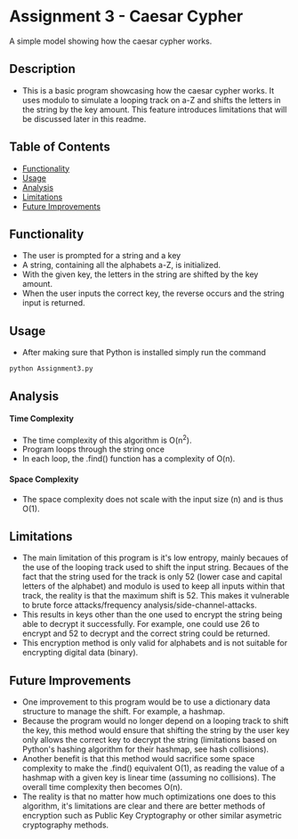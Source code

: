 # Assignment 3 - Caesar Cypher

A simple model showing how the caesar cypher works. 

## Description
- This is a basic program showcasing how the caesar cypher works. It uses modulo to simulate a looping track on a-Z and shifts the letters in the string by the key amount. This feature introduces limitations that will be discussed later in this readme. 

## Table of Contents
- [Functionality](#functionality)
- [Usage](#usage)
- [Analysis](#analysis)
- [Limitations](#limitations)
- [Future Improvements](#future-improvements)

## Functionality
- The user is prompted for a string and a key
- A string, containing all the alphabets a-Z, is initialized. 
- With the given key, the letters in the string are shifted by the key amount.
- When the user inputs the correct key, the reverse occurs and the string input is returned. 

## Usage
- After making sure that Python is installed simply run the command 
```
python Assignment3.py
```
## Analysis
#### Time Complexity
- The time complexity of this algorithm is O(n<sup>2</sup>).
- Program loops through the string once
- In each loop, the .find() function has a complexity of O(n).
#### Space Complexity
- The space complexity does not scale with the input size (n) and is thus O(1).
## Limitations
- The main limitation of this program is it's low entropy, mainly becaues of the use of the looping track used to shift the input string. Becaues of the fact that the string used for the track is only 52 (lower case and capital letters of the alphabet) and modulo is used to keep all inputs within that track, the reality is that the maximum shift is 52. This makes it vulnerable to brute force attacks/frequency analysis/side-channel-attacks.  
- This results in keys other than the one used to encrypt the string being able to decrypt it successfully. For example, one could use 26 to encrypt and 52 to decrypt and the correct string could be returned.
- This encryption method is only valid for alphabets and is not suitable for encrypting digital data (binary).

## Future Improvements
- One improvement to this program would be to use a dictionary data structure to manage the shift. For example, a hashmap. 
- Because the program would no longer depend on a looping track to shift the key, this method would ensure that shifting the string by the user key only allows the correct key to decrypt the string (limitations based on Python's hashing algorithm for their hashmap, see hash collisions).
- Another benefit is that this method would sacrifice some space complexity to make the .find() equivalent O(1), as reading the value of a hashmap with a given key is linear time (assuming no collisions). The overall time complexity then becomes O(n).
- The reality is that no matter how much optimizations one does to this algorithm, it's limitations are clear and there are better methods of encryption such as Public Key Cryptography or other similar asymetric cryptography methods.
